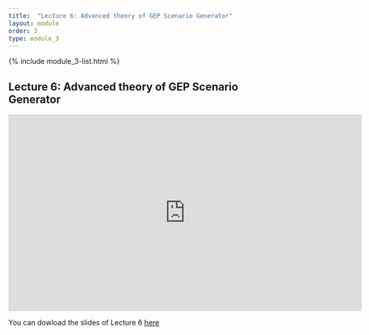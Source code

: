```yaml
---
title:  "Lecture 6: Advanced theory of GEP Scenario Generator"
layout: module
order: 3
type: module_3
---
```


{% include module_3-list.html %}

## Lecture 6: Advanced theory of GEP Scenario Generator


<style>
.responsive-wrap iframe{ max-width: 100%;}
</style>

<iframe src="https://drive.google.com/file/d/1XTIuJLkR2fKvmyc_hyg9fBTtu9D668DS/preview" frameborder="0" width="700" height="390" allowfullscreen="true" mozallowfullscreen="true" webkitallowfullscreen="true"></iframe>

You can dowload the slides of Lecture 6 [here](https://drive.google.com/file/d/1XTIuJLkR2fKvmyc_hyg9fBTtu9D668DS/view?usp=sharing)